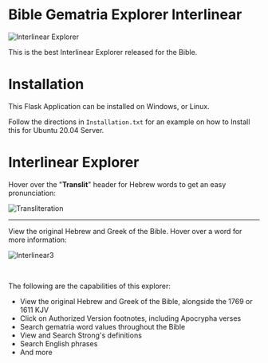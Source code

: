 # Bible Gematria Explorer Interlinear

![Interlinear Explorer](https://user-images.githubusercontent.com/86980762/125211401-14530180-e274-11eb-9d42-004c61cb3469.png)

This is the best Interlinear Explorer released for the Bible.

# Installation

This Flask Application can be installed on Windows, or Linux.

Follow the directions in `Installation.txt` for an example on how to Install this for Ubuntu 20.04 Server.

# Interlinear Explorer

Hover over the "**Translit**" header for Hebrew words to get an easy pronunciation:

![Transliteration](https://user-images.githubusercontent.com/86980762/125213313-e8d61400-e27f-11eb-9772-a93b15704344.png)

---

View the original Hebrew and Greek of the Bible. Hover over a word for more information:

![Interlinear3](https://user-images.githubusercontent.com/86980762/125217552-f6df6100-e28e-11eb-9818-10b041d05f54.png)

&nbsp;

The following are the capabilities of this explorer:

* View the original Hebrew and Greek of the Bible, alongside the 1769 or 1611 KJV
* Click on Authorized Version footnotes, including Apocrypha verses
* Search gematria word values throughout the Bible
* View and Search Strong's definitions
* Search English phrases
* And more
